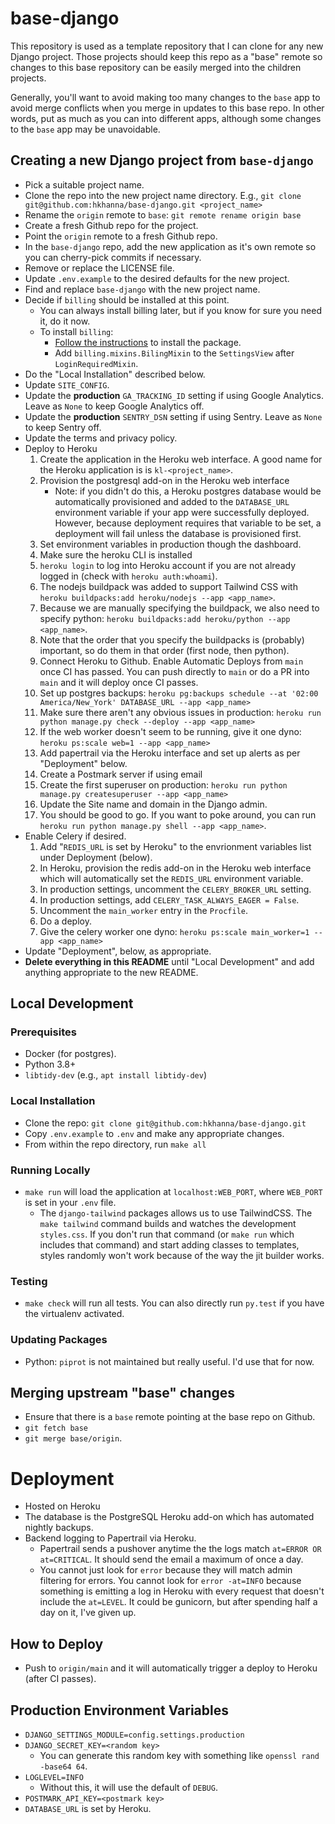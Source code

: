 # base-django

This repository is used as a template repository that I can clone for any new Django project. Those projects should keep this repo as a "base" remote so changes to this base repository can be easily merged into the children projects.

Generally, you'll want to avoid making too many changes to the `base` app to avoid merge conflicts when you merge in updates to this base repo. In other words, put as much as you can into different apps, although some changes to the `base` app may be unavoidable.

## Creating a new Django project from `base-django`

- Pick a suitable project name.
- Clone the repo into the new project name directory. E.g., `git clone git@github.com:hkhanna/base-django.git <project_name>`
- Rename the `origin` remote to `base`: `git remote rename origin base`
- Create a fresh Github repo for the project.
- Point the `origin` remote to a fresh Github repo.
- In the `base-django` repo, add the new application as it's own remote so you can cherry-pick commits if necessary.
- Remove or replace the LICENSE file.
- Update `.env.example` to the desired defaults for the new project.
- Find and replace `base-django` with the new project name.
- Decide if `billing` should be installed at this point.
  - You can always install billing later, but if you know for sure you need it, do it now.
  - To install `billing`:
    - [Follow the instructions](https://github.com/hkhanna/billing) to install the package.
    - Add `billing.mixins.BilingMixin` to the `SettingsView` after `LoginRequiredMixin`.
- Do the "Local Installation" described below.
- Update `SITE_CONFIG`.
- Update the **production** `GA_TRACKING_ID` setting if using Google Analytics. Leave as `None` to keep Google Analytics off.
- Update the **production** `SENTRY_DSN` setting if using Sentry. Leave as `None` to keep Sentry off.
- Update the terms and privacy policy.
- Deploy to Heroku
  1. Create the application in the Heroku web interface. A good name for the Heroku application is is `kl-<project_name>`.
  1. Provision the postgresql add-on in the Heroku web interface
     - Note: if you didn't do this, a Heroku postgres database would be automatically provisioned and added to the `DATABASE_URL` environment variable if your app were successfully deployed. However, because deployment requires that variable to be set, a deployment will fail unless the database is provisioned first.
  1. Set environment variables in production though the dashboard.
  1. Make sure the heroku CLI is installed
  1. `heroku login` to log into Heroku account if you are not already logged in (check with `heroku auth:whoami`).
  1. The nodejs buildpack was added to support Tailwind CSS with `heroku buildpacks:add heroku/nodejs --app <app_name>`.
  1. Because we are manually specifying the buildpack, we also need to specify python: `heroku buildpacks:add heroku/python --app <app_name>`.
  1. Note that the order that you specify the buildpacks is (probably) important, so do them in that order (first node, then python).
  1. Connect Heroku to Github. Enable Automatic Deploys from `main` once CI has passed. You can push directly to `main` or do a PR into `main` and it will deploy once CI passes.
  1. Set up postgres backups: `heroku pg:backups schedule --at '02:00 America/New_York' DATABASE_URL --app <app_name>`
  1. Make sure there aren't any obvious issues in production: `heroku run python manage.py check --deploy --app <app_name>`
  1. If the web worker doesn't seem to be running, give it one dyno: `heroku ps:scale web=1 --app <app_name>`
  1. Add papertrail via the Heroku interface and set up alerts as per "Deployment" below.
  1. Create a Postmark server if using email
  1. Create the first superuser on production: `heroku run python manage.py createsuperuser --app <app_name>`
  1. Update the Site name and domain in the Django admin.
  1. You should be good to go. If you want to poke around, you can run `heroku run python manage.py shell --app <app_name>`.
- Enable Celery if desired.
  1. Add "`REDIS_URL` is set by Heroku" to the envrionment variables list under Deployment (below).
  1. In Heroku, provision the redis add-on in the Heroku web interface which will automatically set the `REDIS_URL` environment variable.
  1. In production settings, uncomment the `CELERY_BROKER_URL` setting.
  1. In production settings, add `CELERY_TASK_ALWAYS_EAGER = False`.
  1. Uncomment the `main_worker` entry in the `Procfile`.
  1. Do a deploy.
  1. Give the celery worker one dyno: `heroku ps:scale main_worker=1 --app <app_name>`
- Update "Deployment", below, as appropriate.
- **Delete everything in this README** until "Local Development" and add anything appropriate to the new README.

## Local Development

### Prerequisites

- Docker (for postgres).
- Python 3.8+
- `libtidy-dev` (e.g., `apt install libtidy-dev`)

### Local Installation

- Clone the repo: `git clone git@github.com:hkhanna/base-django.git`
- Copy `.env.example` to `.env` and make any appropriate changes.
- From within the repo directory, run `make all`

### Running Locally

- `make run` will load the application at `localhost:WEB_PORT`, where `WEB_PORT` is set in your `.env` file.
  - The `django-tailwind` packages allows us to use TailwindCSS. The `make tailwind` command builds and watches the development `styles.css`. If you don't run that command (or `make run` which includes that command) and start adding classes to templates, styles randomly won't work because of the way the jit builder works.

### Testing

- `make check` will run all tests. You can also directly run `py.test` if you have the virtualenv activated.

### Updating Packages

- Python: `piprot` is not maintained but really useful. I'd use that for now.

## Merging upstream "base" changes

- Ensure that there is a `base` remote pointing at the base repo on Github.
- `git fetch base`
- `git merge base/origin`.

# Deployment

- Hosted on Heroku
- The database is the PostgreSQL Heroku add-on which has automated nightly backups.
- Backend logging to Papertrail via Heroku.
  - Papertrail sends a pushover anytime the the logs match `at=ERROR OR at=CRITICAL`. It should send the email a maximum of once a day.
  - You cannot just look for `error` because they will match admin filtering for errors. You cannot look for `error -at=INFO` because something is emitting a log in Heroku with every request that doesn't include the `at=LEVEL`. It could be gunicorn, but after spending half a day on it, I've given up.

## How to Deploy

- Push to `origin/main` and it will automatically trigger a deploy to Heroku (after CI passes).

## Production Environment Variables

- `DJANGO_SETTINGS_MODULE=config.settings.production`
- `DJANGO_SECRET_KEY=<random key>`
  - You can generate this random key with something like `openssl rand -base64 64`.
- `LOGLEVEL=INFO`
  - Without this, it will use the default of `DEBUG`.
- `POSTMARK_API_KEY=<postmark key>`
- `DATABASE_URL` is set by Heroku.

